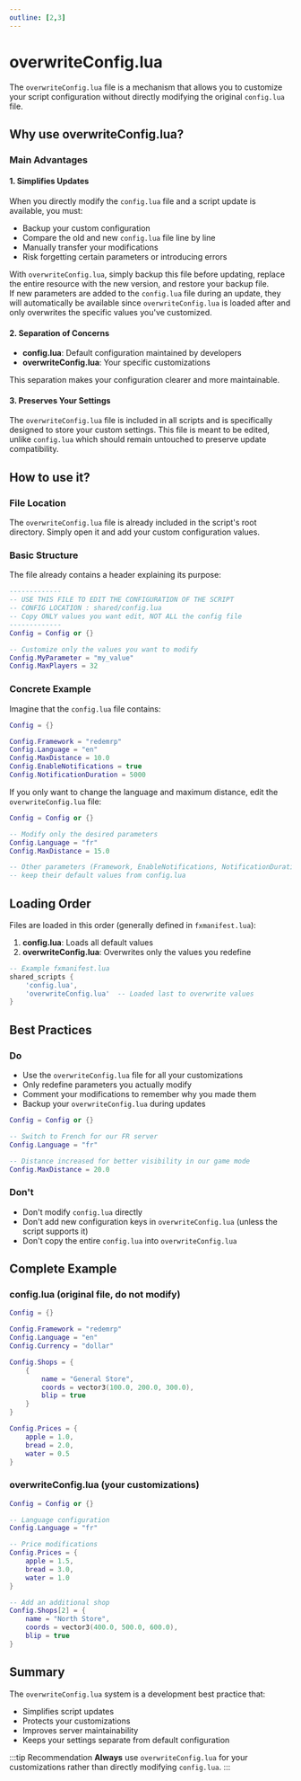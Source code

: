 ```yaml
---
outline: [2,3]
---
```


# overwriteConfig.lua

The `overwriteConfig.lua` file is a mechanism that allows you to customize your script configuration without directly modifying the original `config.lua` file.

## Why use overwriteConfig.lua?

### Main Advantages

#### 1. Simplifies Updates
When you directly modify the `config.lua` file and a script update is available, you must:
- Backup your custom configuration
- Compare the old and new `config.lua` file line by line
- Manually transfer your modifications
- Risk forgetting certain parameters or introducing errors

With `overwriteConfig.lua`, simply backup this file before updating, replace the entire resource with the new version, and restore your backup file.  
If new parameters are added to the `config.lua` file during an update, they will automatically be available since `overwriteConfig.lua` is loaded after and only overwrites the specific values you've customized.

#### 2. Separation of Concerns
- **config.lua**: Default configuration maintained by developers
- **overwriteConfig.lua**: Your specific customizations

This separation makes your configuration clearer and more maintainable.

#### 3. Preserves Your Settings
The `overwriteConfig.lua` file is included in all scripts and is specifically designed to store your custom settings. This file is meant to be edited, unlike `config.lua` which should remain untouched to preserve update compatibility.

## How to use it?

### File Location

The `overwriteConfig.lua` file is already included in the script's root directory. Simply open it and add your custom configuration values.

### Basic Structure

The file already contains a header explaining its purpose:

```lua
-------------
-- USE THIS FILE TO EDIT THE CONFIGURATION OF THE SCRIPT
-- CONFIG LOCATION : shared/config.lua
-- Copy ONLY values you want edit, NOT ALL the config file
-------------
Config = Config or {}

-- Customize only the values you want to modify
Config.MyParameter = "my_value"
Config.MaxPlayers = 32
```

### Concrete Example

Imagine that the `config.lua` file contains:

```lua
Config = {}

Config.Framework = "redemrp"
Config.Language = "en"
Config.MaxDistance = 10.0
Config.EnableNotifications = true
Config.NotificationDuration = 5000
```

If you only want to change the language and maximum distance, edit the `overwriteConfig.lua` file:

```lua
Config = Config or {}

-- Modify only the desired parameters
Config.Language = "fr"
Config.MaxDistance = 15.0

-- Other parameters (Framework, EnableNotifications, NotificationDuration)
-- keep their default values from config.lua
```

## Loading Order

Files are loaded in this order (generally defined in `fxmanifest.lua`):

1. **config.lua**: Loads all default values
2. **overwriteConfig.lua**: Overwrites only the values you redefine

```lua
-- Example fxmanifest.lua
shared_scripts {
    'config.lua',
    'overwriteConfig.lua'  -- Loaded last to overwrite values
}
```

## Best Practices

### Do

- Use the `overwriteConfig.lua` file for all your customizations
- Only redefine parameters you actually modify
- Comment your modifications to remember why you made them
- Backup your `overwriteConfig.lua` during updates

```lua
Config = Config or {}

-- Switch to French for our FR server
Config.Language = "fr"

-- Distance increased for better visibility in our game mode
Config.MaxDistance = 20.0
```

### Don't

- Don't modify `config.lua` directly
- Don't add new configuration keys in `overwriteConfig.lua` (unless the script supports it)
- Don't copy the entire `config.lua` into `overwriteConfig.lua`

## Complete Example

### config.lua (original file, do not modify)
```lua
Config = {}

Config.Framework = "redemrp"
Config.Language = "en"
Config.Currency = "dollar"

Config.Shops = {
    {
        name = "General Store",
        coords = vector3(100.0, 200.0, 300.0),
        blip = true
    }
}

Config.Prices = {
    apple = 1.0,
    bread = 2.0,
    water = 0.5
}
```

### overwriteConfig.lua (your customizations)
```lua
Config = Config or {}

-- Language configuration
Config.Language = "fr"

-- Price modifications
Config.Prices = {
    apple = 1.5,
    bread = 3.0,
    water = 1.0
}

-- Add an additional shop
Config.Shops[2] = {
    name = "North Store",
    coords = vector3(400.0, 500.0, 600.0),
    blip = true
}
```

## Summary

The `overwriteConfig.lua` system is a development best practice that:
- Simplifies script updates
- Protects your customizations
- Improves server maintainability
- Keeps your settings separate from default configuration

:::tip Recommendation
**Always** use `overwriteConfig.lua` for your customizations rather than directly modifying `config.lua`.
:::
